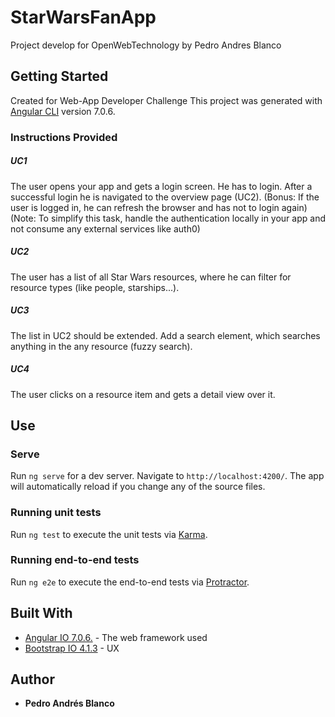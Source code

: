 # StarWarsFanApp

Project develop for OpenWebTechnology by Pedro Andres Blanco

## Getting Started

Created for Web-App Developer Challenge
This project was generated with [Angular CLI](https://github.com/angular/angular-cli) version 7.0.6.

### Instructions Provided

##### UC1

The user opens your app and gets a login screen. He has to login. After a successful login he is navigated to
the overview page (UC2).
(Bonus: If the user is logged in, he can refresh the browser and has not to login again)
(Note: To simplify this task, handle the authentication locally in your app and not consume any external
services like auth0)

##### UC2

The user has a list of all Star Wars resources, where he can filter for resource types (like people, starships...).

##### UC3

The list in UC2 should be extended. Add a search element, which searches anything in the any resource (fuzzy
search).

##### UC4

The user clicks on a resource item and gets a detail view over it.

## Use

### Serve

Run `ng serve` for a dev server. Navigate to `http://localhost:4200/`. The app will automatically reload if you change any of the source files.

### Running unit tests

Run `ng test` to execute the unit tests via [Karma](https://karma-runner.github.io).

### Running end-to-end tests

Run `ng e2e` to execute the end-to-end tests via [Protractor](http://www.protractortest.org/).

## Built With

- [Angular IO 7.0.6.](https://angular.io/) - The web framework used
- [Bootstrap IO 4.1.3](https://getbootstrap.com/) - UX

## Author

- **Pedro Andrés Blanco**
